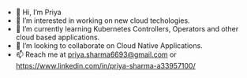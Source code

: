 - 👋 Hi, I’m Priya
- 👀 I’m interested in working on new cloud techologies.
- 🌱 I’m currently learning Kubernetes Controllers, Operators and other cloud based applications.
- 💞️ I’m looking to collaborate on Cloud Native Applications.
- 📫 Reach me at priya.sharma6693@gmail.com or https://www.linkedin.com/in/priya-sharma-a33957100/

<!---
PriyaSharma9/PriyaSharma9 is a ✨ special ✨ repository because its `README.md` (this file) appears on your GitHub profile.
You can click the Preview link to take a look at your changes.
--->
